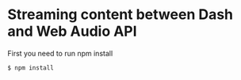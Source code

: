 # Streaming content between Dash and Web Audio API

First you need to run npm install

```bash
$ npm install
```

